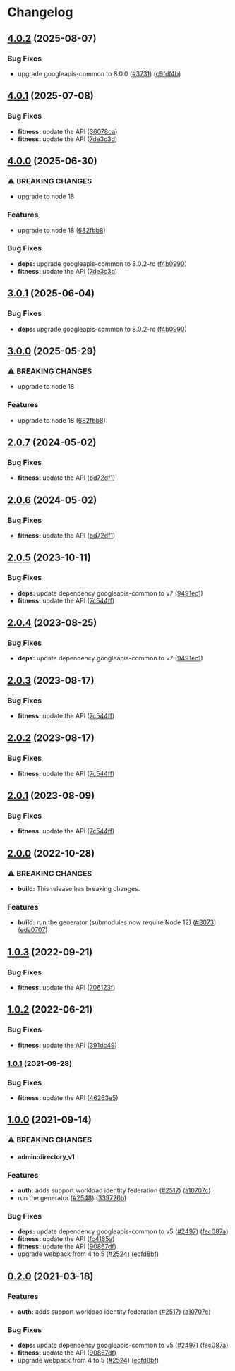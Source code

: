 # Changelog

## [4.0.2](https://github.com/googleapis/google-api-nodejs-client/compare/fitness-v4.0.1...fitness-v4.0.2) (2025-08-07)


### Bug Fixes

* upgrade googleapis-common to 8.0.0  ([#3731](https://github.com/googleapis/google-api-nodejs-client/issues/3731)) ([c9fdf4b](https://github.com/googleapis/google-api-nodejs-client/commit/c9fdf4b34d6c9bcf608eee35dd281d4680be9797))

## [4.0.1](https://github.com/googleapis/google-api-nodejs-client/compare/fitness-v4.0.0...fitness-v4.0.1) (2025-07-08)


### Bug Fixes

* **fitness:** update the API ([36078ca](https://github.com/googleapis/google-api-nodejs-client/commit/36078caf4df48cbda1e445dbead13aa2d5d4a032))
* **fitness:** update the API ([7de3c3d](https://github.com/googleapis/google-api-nodejs-client/commit/7de3c3d45eb48ea156464c80b9eba6c05a6e19cd))

## [4.0.0](https://github.com/googleapis/google-api-nodejs-client/compare/fitness-v3.0.1...fitness-v4.0.0) (2025-06-30)


### ⚠ BREAKING CHANGES

* upgrade to node 18

### Features

* upgrade to node 18 ([682fbb8](https://github.com/googleapis/google-api-nodejs-client/commit/682fbb869189ae92b3e9a194d37d0548af0c1f92))


### Bug Fixes

* **deps:** upgrade googleapis-common to 8.0.2-rc ([f4b0990](https://github.com/googleapis/google-api-nodejs-client/commit/f4b099071040cfbcfe4a2e7d487d45ee93b369e0))
* **fitness:** update the API ([7de3c3d](https://github.com/googleapis/google-api-nodejs-client/commit/7de3c3d45eb48ea156464c80b9eba6c05a6e19cd))

## [3.0.1](https://github.com/googleapis/google-api-nodejs-client/compare/fitness-v3.0.0...fitness-v3.0.1) (2025-06-04)


### Bug Fixes

* **deps:** upgrade googleapis-common to 8.0.2-rc ([f4b0990](https://github.com/googleapis/google-api-nodejs-client/commit/f4b099071040cfbcfe4a2e7d487d45ee93b369e0))

## [3.0.0](https://github.com/googleapis/google-api-nodejs-client/compare/fitness-v2.0.7...fitness-v3.0.0) (2025-05-29)


### ⚠ BREAKING CHANGES

* upgrade to node 18

### Features

* upgrade to node 18 ([682fbb8](https://github.com/googleapis/google-api-nodejs-client/commit/682fbb869189ae92b3e9a194d37d0548af0c1f92))

## [2.0.7](https://github.com/googleapis/google-api-nodejs-client/compare/fitness-v2.0.6...fitness-v2.0.7) (2024-05-02)


### Bug Fixes

* **fitness:** update the API ([bd72df1](https://github.com/googleapis/google-api-nodejs-client/commit/bd72df18aba9c830b788a5ac4fd260ba693ce31d))

## [2.0.6](https://github.com/googleapis/google-api-nodejs-client/compare/fitness-v2.0.5...fitness-v2.0.6) (2024-05-02)


### Bug Fixes

* **fitness:** update the API ([bd72df1](https://github.com/googleapis/google-api-nodejs-client/commit/bd72df18aba9c830b788a5ac4fd260ba693ce31d))

## [2.0.5](https://github.com/googleapis/google-api-nodejs-client/compare/fitness-v2.0.4...fitness-v2.0.5) (2023-10-11)


### Bug Fixes

* **deps:** update dependency googleapis-common to v7 ([9491ec1](https://github.com/googleapis/google-api-nodejs-client/commit/9491ec1cdc3c413e7d73edcfcd59cf5c28a7c855))
* **fitness:** update the API ([7c544ff](https://github.com/googleapis/google-api-nodejs-client/commit/7c544ffc24e8aca22c9a63555b04b699ae419e0a))

## [2.0.4](https://github.com/googleapis/google-api-nodejs-client/compare/fitness-v2.0.3...fitness-v2.0.4) (2023-08-25)


### Bug Fixes

* **deps:** update dependency googleapis-common to v7 ([9491ec1](https://github.com/googleapis/google-api-nodejs-client/commit/9491ec1cdc3c413e7d73edcfcd59cf5c28a7c855))

## [2.0.3](https://github.com/googleapis/google-api-nodejs-client/compare/fitness-v2.0.2...fitness-v2.0.3) (2023-08-17)


### Bug Fixes

* **fitness:** update the API ([7c544ff](https://github.com/googleapis/google-api-nodejs-client/commit/7c544ffc24e8aca22c9a63555b04b699ae419e0a))

## [2.0.2](https://github.com/googleapis/google-api-nodejs-client/compare/fitness-v2.0.1...fitness-v2.0.2) (2023-08-17)


### Bug Fixes

* **fitness:** update the API ([7c544ff](https://github.com/googleapis/google-api-nodejs-client/commit/7c544ffc24e8aca22c9a63555b04b699ae419e0a))

## [2.0.1](https://github.com/googleapis/google-api-nodejs-client/compare/fitness-v2.0.0...fitness-v2.0.1) (2023-08-09)


### Bug Fixes

* **fitness:** update the API ([7c544ff](https://github.com/googleapis/google-api-nodejs-client/commit/7c544ffc24e8aca22c9a63555b04b699ae419e0a))

## [2.0.0](https://github.com/googleapis/google-api-nodejs-client/compare/fitness-v1.0.3...fitness-v2.0.0) (2022-10-28)


### ⚠ BREAKING CHANGES

* **build:** This release has breaking changes.

### Features

* **build:** run the generator (submodules now require Node 12) ([#3073](https://github.com/googleapis/google-api-nodejs-client/issues/3073)) ([eda0707](https://github.com/googleapis/google-api-nodejs-client/commit/eda07079dadab46a80b6f9ede618f4f43030169e))

## [1.0.3](https://github.com/googleapis/google-api-nodejs-client/compare/fitness-v1.0.2...fitness-v1.0.3) (2022-09-21)


### Bug Fixes

* **fitness:** update the API ([706123f](https://github.com/googleapis/google-api-nodejs-client/commit/706123f6423bb526a9ba6180a5de41b2c9be2295))

## [1.0.2](https://github.com/googleapis/google-api-nodejs-client/compare/fitness-v1.0.1...fitness-v1.0.2) (2022-06-21)


### Bug Fixes

* **fitness:** update the API ([391dc49](https://github.com/googleapis/google-api-nodejs-client/commit/391dc497a67a8e5109cd5c34f2c444bf6f7a00f7))

### [1.0.1](https://www.github.com/googleapis/google-api-nodejs-client/compare/fitness-v1.0.0...fitness-v1.0.1) (2021-09-28)


### Bug Fixes

* **fitness:** update the API ([46263e5](https://www.github.com/googleapis/google-api-nodejs-client/commit/46263e527ba7f7b90d231194be1333a54994ccdc))

## [1.0.0](https://www.github.com/googleapis/google-api-nodejs-client/compare/fitness-v0.2.0...fitness-v1.0.0) (2021-09-14)


### ⚠ BREAKING CHANGES

* #### admin:directory_v1

### Features

* **auth:** adds support workload identity federation ([#2517](https://www.github.com/googleapis/google-api-nodejs-client/issues/2517)) ([a10707c](https://www.github.com/googleapis/google-api-nodejs-client/commit/a10707c477759e7c9ef6360a2fe800856fb600c1))
* run the generator ([#2548](https://www.github.com/googleapis/google-api-nodejs-client/issues/2548)) ([339726b](https://www.github.com/googleapis/google-api-nodejs-client/commit/339726b5310e7ea5437e15642cb899c215127f8f))


### Bug Fixes

* **deps:** update dependency googleapis-common to v5 ([#2497](https://www.github.com/googleapis/google-api-nodejs-client/issues/2497)) ([fec087a](https://www.github.com/googleapis/google-api-nodejs-client/commit/fec087abcf3d994dd41c3ffa0a0c12b1f9f09dae))
* **fitness:** update the API ([fc4185a](https://www.github.com/googleapis/google-api-nodejs-client/commit/fc4185ac1e0a7391655ebc6ba6772dcc11c49a84))
* **fitness:** update the API ([90867df](https://www.github.com/googleapis/google-api-nodejs-client/commit/90867df10efe26111c56ad2c1611a794e6b54f31))
* upgrade webpack from 4 to 5  ([#2524](https://www.github.com/googleapis/google-api-nodejs-client/issues/2524)) ([ecfd8bf](https://www.github.com/googleapis/google-api-nodejs-client/commit/ecfd8bfcd06e1beabff7ec9a8c4000222379eb8d))

## [0.2.0](https://www.github.com/googleapis/google-api-nodejs-client/compare/fitness-v0.1.0...fitness-v0.2.0) (2021-03-18)


### Features

* **auth:** adds support workload identity federation ([#2517](https://www.github.com/googleapis/google-api-nodejs-client/issues/2517)) ([a10707c](https://www.github.com/googleapis/google-api-nodejs-client/commit/a10707c477759e7c9ef6360a2fe800856fb600c1))


### Bug Fixes

* **deps:** update dependency googleapis-common to v5 ([#2497](https://www.github.com/googleapis/google-api-nodejs-client/issues/2497)) ([fec087a](https://www.github.com/googleapis/google-api-nodejs-client/commit/fec087abcf3d994dd41c3ffa0a0c12b1f9f09dae))
* **fitness:** update the API ([90867df](https://www.github.com/googleapis/google-api-nodejs-client/commit/90867df10efe26111c56ad2c1611a794e6b54f31))
* upgrade webpack from 4 to 5  ([#2524](https://www.github.com/googleapis/google-api-nodejs-client/issues/2524)) ([ecfd8bf](https://www.github.com/googleapis/google-api-nodejs-client/commit/ecfd8bfcd06e1beabff7ec9a8c4000222379eb8d))
